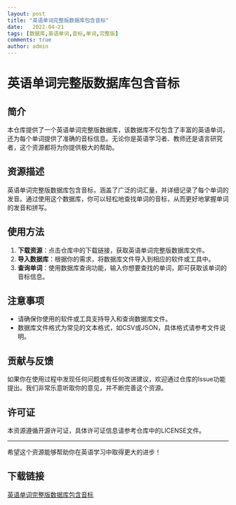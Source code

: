 ```yaml
---
layout: post
title: "英语单词完整版数据库包含音标"
date:   2022-04-21
tags: [数据库,英语单词,音标,单词,完整版]
comments: true
author: admin
---
```

# 英语单词完整版数据库包含音标

## 简介

本仓库提供了一个英语单词完整版数据库，该数据库不仅包含了丰富的英语单词，还为每个单词提供了准确的音标信息。无论你是英语学习者、教师还是语言研究者，这个资源都将为你提供极大的帮助。

## 资源描述

英语单词完整版数据库包含音标，涵盖了广泛的词汇量，并详细记录了每个单词的发音。通过使用这个数据库，你可以轻松地查找单词的音标，从而更好地掌握单词的发音和拼写。

## 使用方法

1. **下载资源**：点击仓库中的下载链接，获取英语单词完整版数据库文件。
2. **导入数据库**：根据你的需求，将数据库文件导入到相应的软件或工具中。
3. **查询单词**：使用数据库查询功能，输入你想要查找的单词，即可获取该单词的音标信息。

## 注意事项

- 请确保你使用的软件或工具支持导入和查询数据库文件。
- 数据库文件格式为常见的文本格式，如CSV或JSON，具体格式请参考文件说明。

## 贡献与反馈

如果你在使用过程中发现任何问题或有任何改进建议，欢迎通过仓库的Issue功能提出。我们非常乐意听取你的意见，并不断完善这个资源。

## 许可证

本资源遵循开源许可证，具体许可证信息请参考仓库中的LICENSE文件。

---

希望这个资源能够帮助你在英语学习中取得更大的进步！

## 下载链接

[英语单词完整版数据库包含音标](https://pan.quark.cn/s/31f6b08d4907)